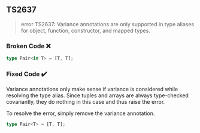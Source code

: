 ## TS2637

> error TS2637: Variance annotations are only supported in type aliases for object, function, constructor, and mapped types.

### Broken Code ❌

```ts
type Pair<in T> = [T, T];
```

### Fixed Code ✔️

Variance annotations only make sense if variance is considered while resolving the type alias. Since tuples and arrays are always type-checked covariantly, they do nothing in this case and thus raise the error.

To resolve the error, simply remove the variance annotation.

```ts
type Pair<T> = [T, T];
```
